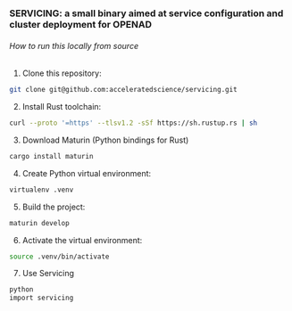 ### SERVICING: a small binary aimed at service configuration and cluster deployment for OPENAD

###### How to run this locally from source
 1. Clone this repository:

 ```bash
 git clone git@github.com:acceleratedscience/servicing.git
 ```
 2. Install Rust toolchain:
 ```bash
 curl --proto '=https' --tlsv1.2 -sSf https://sh.rustup.rs | sh
 ```
 3. Download Maturin (Python bindings for Rust)
 ```bash
 cargo install maturin
 ```
 4. Create Python virtual environment:
 ```bash
 virtualenv .venv
 ```
 5. Build the project:
 ```bash
 maturin develop
 ```
 6. Activate the virtual environment:
 ```bash
 source .venv/bin/activate
 ```
 7. Use Servicing
 ```bash
 python
 import servicing
 ```
